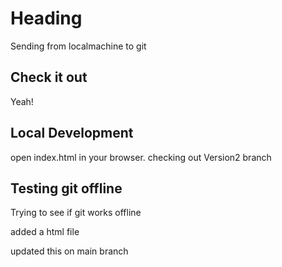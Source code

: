 # Heading

Sending from localmachine to git

## Check it out

Yeah!

## Local Development

open index.html in your browser.
checking out Version2 branch

## Testing git offline

Trying to see if git works offline

added a html file

updated this on main branch
